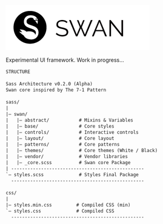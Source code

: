 ![alt text](https://github.com/acuariux/swan/blob/master/images/logo.png "Swan - User Interface")

Experimental UI framework. Work in progress... 


```
STRUCTURE

Sass Architecture v0.2.0 (Alpha)
Swan core inspired by The 7-1 Pattern

sass/
|
|– swan/
|   |– abstract/           # Mixins & Variables
|   |– base/               # Core styles
|   |– controls/           # Interactive controls
|   |– layout/             # Core layout
|   |– patterns/           # Core patterns
|   |– themes/             # Core themes (White / Black)
|   |– vendor/             # Vendor libraries
|   |– _core.scss          # Swan core Package
| -------------------------------------------------
`– styles.scss             # Styles Final Package
  -------------------------------------------------

css/
|
|– styles.min.css         # Compiled CSS (min)
`– styles.css             # Compiled CSS
  -------------------------------------------------

```